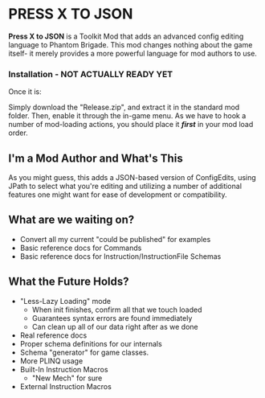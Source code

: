 ﻿# PRESS X TO JSON
**Press X to JSON** is a Toolkit Mod that adds an advanced
 config editing language to Phantom Brigade. This mod changes
 nothing about the game itself- it merely provides a more
 powerful language for mod authors to use.

### Installation - NOT ACTUALLY READY YET
Once it is:

Simply download the "Release.zip", and extract it in the standard
 mod folder. Then, enable it through the in-game
 menu. As we have to hook a number of mod-loading actions, you should
 place it ***first*** in your mod load order.


## I'm a Mod Author and What's This
As you might guess, this adds a JSON-based version of
 ConfigEdits, using JPath to select what you're editing and
 utilizing a number of additional features one might want for
 ease of development or compatibility.

## What are we waiting on?
* Convert all my current "could be published" for examples
* Basic reference docs for Commands
* Basic reference docs for Instruction/InstructionFile Schemas

## What the Future Holds?
* "Less-Lazy Loading" mode
  * When init finishes, confirm all that we touch loaded
  * Guarantees syntax errors are found immediately
  * Can clean up all of our data right after as we done
* Real reference docs
* Proper schema definitions for our internals
* Schema "generator" for game classes.
* More PLINQ usage
* Built-In Instruction Macros
  * "New Mech" for sure
* External Instruction Macros
